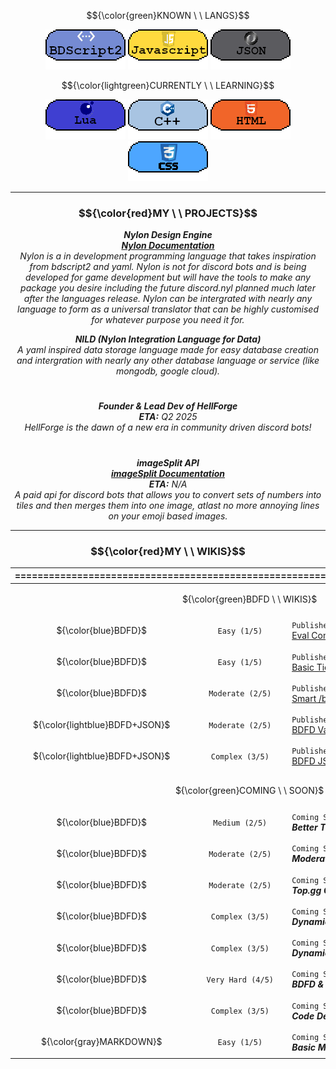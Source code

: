 $${\color{green}KNOWN \ \ LANGS}$$
<p align="center">
  <img src="3453532.png"/>
  <img src="533532532.png"/>
  <img src="432432432.png"/>
</p>

$${\color{lightgreen}CURRENTLY \ \ LEARNING}$$
<p align="center">
  <img src="3532154321.png"/>
  <img src="23532532.png"/>
  <img src="3532323.png"/>
  <img src="35323238538.png"/>
</p>

---

### $${\color{red}MY \ \ PROJECTS}$$
*<p align="center"> ***Nylon Design Engine*** <br>  [***Nylon Documentation***](https://koomball.github.io/Nylon.io/)  <br> Nylon is a in development programming language that takes inspiration from bdscript2 and yaml. Nylon is not for discord bots and is being developed for game development but will have the tools to make any package you desire including the future discord.nyl planned much later after the languages release. Nylon can be intergrated with nearly any language to form as a universal translator that can be highly customised for whatever purpose you need it for.</p>*

*<p align="center"> ***NILD (Nylon Integration Language for Data)*** <br> A yaml inspired data storage language made for easy database creation and intergration with nearly any other database language or service (like mongodb, google cloud).</p>*

#
*<p align="center">***Founder & Lead Dev of HellForge*** <br> **ETA:** Q2 2025 <br>
HellForge is the dawn of a new era in community driven discord bots! </p>* 
#
*<p align="center">***imageSplit API*** <br> [***imageSplit Documentation***](https://github.com/Koomball/imageSplit-documentation) <br> **ETA:** N/A <br>
A paid api for discord bots that allows you to convert sets of numbers into tiles and then merges them into one image, atlast no more annoying lines on your emoji based images. </p>* 

---

### $${\color{red}MY \ \ WIKIS}$$
<div align="center">
<table>
    <thead>
        <tr>
            <th colspan=3>===================================================================================</th>
        </tr>
    </thead>
    <tbody>
        <tr>
            <td colspan=3><p align="center">${\color{green}BDFD \ \ WIKIS}$</p></td>
        </tr>
        <tr>
            <td><p align="center">${\color{blue}BDFD}$</p></td>
            <td><p align="center"><code>Easy (1/5)</code></p></td>
            <td> <code>Published: 06/05/24</code> <br> <a class="link" href="https://github.com/Koomball/BDFD-Eval-Command-And-Repeat-Eval-Button./blob/main/README.md"> Eval Command & Repeat Eval Button. </td>
        </tr>
        <tr>
            <td><p align="center">${\color{blue}BDFD}$</p></td>
            <td><p align="center"><code>Easy (1/5)</code></p></td>
            <td> <code>Published: 13/05/24</code> <br> <a class="link" href="https://github.com/Koomball/BDFD-Basic-Ticket-System"> Basic Ticket System. </td>
        </tr>
        <tr> 
            <td><p align="center">${\color{blue}BDFD}$</p></td>
            <td><p align="center"><code>Moderate (2/5)</code></p></td>
            <td><code>Published: 06/05/24</code><br> <a class="link" href="https://github.com/Koomball/BDFD-Advanced-sell-buy-command"> Smart /buy & /sell command. </td>
        </tr>
        <tr> 
            <td><p align="center">${\color{lightblue}BDFD+JSON}$</td>
            <td><p align="center"><code>Moderate (2/5)</code></p></td>
            <td><code>Published: 06/06/23</code><br> <a class="link" href="https://github.com/Koomball/BDFD-Variables-With-Json/tree/main"> BDFD Variables with JSON. </td>
        </tr>
        <tr> 
            <td><p align="center">${\color{lightblue}BDFD+JSON}$<br></td>
            <td><p align="center"><code>Complex (3/5)</code></p></td>
            <td><code>Published: 11/05/23</code><br> <a class="link" href="https://github.com/Koomball/BDFD-JSON-Warn-History-Guide"> BDFD JSON /warn & /warn-history <user> </td>
        </tr>
        <tr><td colspan=3></td></tr>
        <tr>
            <td colspan=3><p align="center">${\color{green}COMING \ \ SOON}$</p></td>
        </tr>
        <tr> 
            <td><p align="center">${\color{blue}BDFD}$</p></td>
            <td><p align="center"><code>Medium (2/5)</code></p></td>
            <td><code>Coming Soon</code><br><b><i>Better Ticket System</i></b></td>
        </tr>
        <tr> 
            <td><p align="center">${\color{blue}BDFD}$</p></td>
            <td><p align="center"><code>Moderate (2/5)</code></p></td>
            <td><code>Coming Soon</code><br><b><i>Moderation Menu</i></b></td>
        </tr>
        <tr> 
            <td><p align="center">${\color{blue}BDFD}$</p></td>
            <td><p align="center"><code>Moderate (2/5)</code></p></td>
            <td><code>Coming Soon</code><br><b><i>Top.gg Guide</i></b></td>
        </tr>
        <tr> 
            <td><p align="center">${\color{blue}BDFD}$</p></td>
            <td><p align="center"><code>Complex (3/5)</code></p></td>
            <td><code>Coming Soon</code><br><b><i>Dynamic /help command</i></b></td>
        </tr>
        <tr> 
            <td><p align="center">${\color{blue}BDFD}$</p></td>
            <td><p align="center"><code>Complex (3/5)</code></p></td>
            <td><code>Coming Soon</code><br><b><i>Dynamic /inventory command</i></b></td>
        </tr>
        <tr> 
            <td><p align="center">${\color{blue}BDFD}$</p></td>
            <td><p align="center"><code>Very Hard (4/5)</code></p></td>
            <td><code>Coming Soon</code><br><b><i>BDFD & Spreadsheets</i></b></td>
        </tr>
        <tr> 
            <td><p align="center">${\color{blue}BDFD}$</p></td>
            <td><p align="center"><code>Complex (3/5)</code></p></td>
            <td><code>Coming Soon</code><br><b><i>Code Debugger</i></b></td>
        </tr>
        <tr> 
            <td><p align="center">${\color{gray}MARKDOWN}$</p></td>
            <td><p align="center"><code>Easy (1/5)</code></p></td>
            <td><code>Coming Soon</code><br><b><i>Basic Markdown</i></b></td>
        </tr>          
    </tbody>
</table>
</div>
